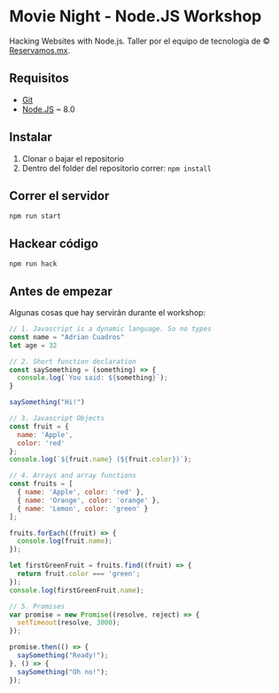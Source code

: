 # Movie Night - Node.JS Workshop

Hacking Websites with Node.js. Taller por el equipo de tecnología de  © [Reservamos.mx](https://www.reservamos.mx).

## Requisitos

* [Git](https://git-scm.com/downloads)
* [Node.JS](https://nodejs.org/en/download/) ~ 8.0

## Instalar

1. Clonar o bajar el repositorio
2. Dentro del folder del repositorio correr: `npm install`

## Correr el servidor

`npm run start`

## Hackear código

`npm run hack`

## Antes de empezar

Algunas cosas que hay servirán durante el workshop:

```javascript
// 1. Javascript is a dynamic language. So no types
const name = "Adrian Cuadros"
let age = 32

// 2. Short function declaration
const saySomething = (something) => {
  console.log(`You said: ${something}`);
}

saySomething("Hi!")

// 3. Javascript Objects
const fruit = {
  name: 'Apple',
  color: 'red'
};
console.log(`${fruit.name} (${fruit.color})`);

// 4. Arrays and array functions
const fruits = [
  { name: 'Apple', color: 'red' },
  { name: 'Orange', color: 'orange' },
  { name: 'Lemon', color: 'green' }
];

fruits.forEach((fruit) => {
  console.log(fruit.name);
});

let firstGreenFruit = fruits.find((fruit) => {
  return fruit.color === 'green';
});
console.log(firstGreenFruit.name);

// 5. Promises
var promise = new Promise((resolve, reject) => {
  setTimeout(resolve, 3000);
});

promise.then(() => {
  saySomething("Ready!");
}, () => {
  saySomething("Oh no!");
});
```
